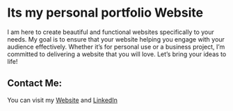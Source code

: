 # Its my personal portfolio Website
I am here to create beautiful and functional websites specifically to your needs. My goal is to ensure that your website  helping you engage with your audience effectively. Whether it’s for personal use or a business project, I’m committed to delivering a website that you will love. Let’s bring your ideas to life!
## Contact Me:
You can visit my [Website](https://abdullah-shaikh-6601.vercel.app/) and [LinkedIn](https://www.linkedin.com/in/abdullah-shaikh-29699b302/)
